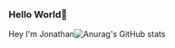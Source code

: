 ### Hello World👋

Hey I'm Jonathan![![Anurag's GitHub stats](https://github-readme-stats.vercel.app/api?username=Jonathan7200)](https://github.com/anuraghazra/github-readme-stats)

<!--
**Jonathan7200/Jonathan7200** is a ✨ _special_ ✨ repository because its `README.md` (this file) appears on your GitHub profile.

Here are some ideas to get you started:

- 🔭 I’m currently working on ...
- 🌱 I’m currently learning ...
- 👯 I’m looking to collaborate on ...
- 🤔 I’m looking for help with ...
- 💬 Ask me about ...
- 📫 How to reach me: ...
- 😄 Pronouns: ...
- ⚡ Fun fact: ...
-->
